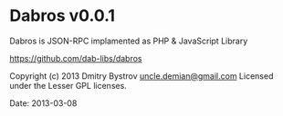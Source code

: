 Dabros v0.0.1
======

Dabros is JSON-RPC implamented as PHP &amp; JavaScript Library

https://github.com/dab-libs/dabros

Copyright (c) 2013 Dmitry Bystrov <uncle.demian@gmail.com>
Licensed under the Lesser GPL licenses.

Date: 2013-03-08
